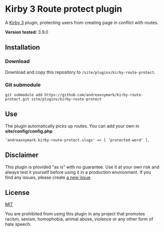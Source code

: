 # Kirby 3 Route protect plugin 

A [Kirby 3](https://getkirby.com) plugin, protecting users from creating page in conflict with routes. 

**Version tested:** 3.9.0

## Installation

### Download

Download and copy this repository to `/site/plugins/kirby-route-protect`.

### Git submodule

	git submodule add https://github.com/andreasnymark/kirby-route-protect.git site/plugins/kirby-route-protect

## Use

The plugin automatically picks up routes. You can add your own in **site/config/config.php**

	‘andreasnymark.kirby-route-protect.slugs' => [ ‘protected-word' ],


## Disclaimer

This plugin is provided "as is" with no guarantee. Use it at your own risk and always test it yourself before using it in a production environment. If you find any issues, please create [a new issue](issues/new).

## License

[MIT](https://opensource.org/licenses/MIT)

You are prohibited from using this plugin in any project that promotes racism, sexism, homophobia, animal abuse, violence or any other form of hate speech.


